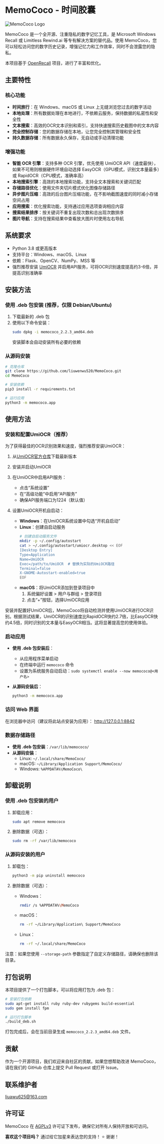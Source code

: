 # MemoCoco - 时间胶囊

![MemoCoco Logo](memococo/static/favicon144x144.png)

MemoCoco 是一个全开源、注重隐私的数字记忆工具，是 Microsoft Windows Recall 或 Limitless Rewind.ai 等专有解决方案的替代品。使用 MemoCoco，您可以轻松访问您的数字历史记录，增强记忆力和工作效率，同时不会泄露您的隐私。

本项目基于 [OpenRecall](https://github.com/openrecall/openrecall) 项目，进行了丰富和优化。

## 主要特性

### 核心功能

- **时间旅行**：在 Windows、macOS 或 Linux 上无缝浏览您过去的数字活动
- **本地处理**：所有数据处理在本地进行，不依赖云服务，保持数据的私密性和安全性
- **文本搜索**：高效的OCR文本识别和索引，支持快速搜索历史截图中的文本内容
- **完全控制存储**：您的数据存储在本地，让您完全控制其管理和安全性
- **持久数据存储**：所有数据永久保存，无自动或手动清理功能

### 增强功能

- **智能 OCR 引擎**：支持多种 OCR 引擎，优先使用 UmiOCR API（速度最快），如果不可用则根据硬件环境自动选择 EasyOCR（GPU模式，识别文本量最多）或 RapidOCR（CPU模式，准确率高）
- **本地搜索引擎**：高效的本地搜索功能，支持全文本搜索和关键词匹配
- **存储路径优化**：使用文件夹切片模式优化图像存储路径
- **异步图片压缩**：高效的后台图片压缩功能，在不影响截图速度的同时减小存储空间占用
- **应用搜索**：优化搜索功能，支持通过应用选项查询相应内容
- **搜索结果排序**：按关键词不重复出现次数和总出现次数排序
- **图片导航**：支持在搜索结果中查看放大图片时使用左右导航

## 系统要求

- Python 3.8 或更高版本
- 支持平台：Windows、macOS、Linux
- 依赖：Flask、OpenCV、NumPy、MSS 等
- 强烈推荐安装 [UmiOCR](https://github.com/hiroi-sora/Umi-OCR) 并启用API服务，可将OCR识别速度提高约3-6倍，并提高识别准确率

## 安装方法

### 使用 .deb 包安装 (推荐，仅限 Debian/Ubuntu)

1. 下载最新的 .deb 包
2. 使用以下命令安装：
   ```bash
   sudo dpkg -i memococo_2.2.3_amd64.deb
   ```
   安装脚本会自动安装所有必要的依赖

### 从源码安装

```bash
# 克隆仓库
git clone https://github.com/liuwenwu520/MemoCoco.git
cd MemoCoco

# 安装依赖
pip3 install -r requirements.txt

# 运行应用
python3 -m memococo.app
```

## 使用方法

### 安装和配置UmiOCR（推荐）

为了获得最佳的OCR识别效果和速度，强烈推荐安装UmiOCR：

1. 从[UmiOCR官方仓库](https://github.com/hiroi-sora/Umi-OCR/releases)下载最新版本
2. 安装并启动UmiOCR
3. 在UmiOCR中启用API服务：
   - 点击“系统设置”
   - 在“高级功能”中启用“API服务”
   - 确保API服务端口为1224（默认值）

4. 设置UmiOCR开机自启动：
   - **Windows**：在UmiOCR系统设置中勾选“开机自启动”
   - **Linux**：创建自启动服务
     ```bash
     # 创建自启动服务文件
     mkdir -p ~/.config/autostart
     cat > ~/.config/autostart/umiocr.desktop << EOF
     [Desktop Entry]
     Type=Application
     Name=UmiOCR
     Exec=/path/to/UmiOCR  # 替换为实际的UmiOCR路径
     Terminal=false
     X-GNOME-Autostart-enabled=true
     EOF
     ```
   - **macOS**：将UmiOCR添加到登录项目中
     1. 系统偏好设置 > 用户与群组 > 登录项目
     2. 点击“+”按钮，选择UmiOCR应用

安装并配置好UmiOCR后，MemoCoco将自动检测并使用UmiOCR进行OCR识别。根据测试结果，UmiOCR的识别速度比RapidOCR快约2.7倍，比EasyOCR快约4.5倍，同时识别的文本量与EasyOCR相当。这将显著提高您的使用体验。

### 启动应用

- **使用 .deb 包安装后**：
  - 从应用程序菜单启动
  - 在终端中运行 `memococo` 命令
  - 设置为系统服务自动启动：`sudo systemctl enable --now memococo@<用户名>`

- **从源码安装后**：
  ```bash
  python3 -m memococo.app
  ```

### 访问 Web 界面

在浏览器中访问（建议将此站点安装为应用）：
http://127.0.0.1:8842

### 数据存储路径

- **使用 .deb 包安装**：`/var/lib/memococo/`
- **从源码安装**：
  - Linux: `~/.local/share/MemoCoco/`
  - macOS: `~/Library/Application Support/MemoCoco/`
  - Windows: `%APPDATA%\MemoCoco\`

## 卸载说明

### 使用 .deb 包安装的用户

1. 卸载应用：
   ```bash
   sudo apt remove memococo
   ```

2. 删除数据（可选）：
   ```bash
   sudo rm -rf /var/lib/memococo
   ```

### 从源码安装的用户

1. 卸载包：
   ```bash
   python3 -m pip uninstall memococo
   ```

2. 删除数据（可选）：
   - Windows：
     ```bash
     rmdir /s %APPDATA%\MemoCoco
     ```
   - macOS：
     ```bash
     rm -rf ~/Library/Application\ Support/MemoCoco
     ```
   - Linux：
     ```bash
     rm -rf ~/.local/share/MemoCoco
     ```

注意：如果您使用 `--storage-path` 参数指定了自定义存储路径，请确保也删除该目录。

## 打包说明

本项目提供了一个打包脚本，可以将应用打包为 .deb 包：

```bash
# 安装打包依赖
sudo apt-get install ruby ruby-dev rubygems build-essential
sudo gem install fpm

# 运行打包脚本
./build_deb.sh
```

打包完成后，会在当前目录生成 `memococo_2.2.3_amd64.deb` 文件。

## 贡献

作为一个开源项目，我们欢迎来自社区的贡献。如果您想帮助改进 MemoCoco，请在我们的 GitHub 仓库上提交 Pull Request 或打开 Issue。

## 联系维护者

liuawu625@163.com

## 许可证

MemoCoco 在 [AGPLv3](https://opensource.org/licenses/AGPL-3.0) 许可证下发布，确保它对所有人保持开放和可访问。

**喜欢这个项目吗？** 通过给它加星来表达您的支持！ ⭐️ 谢谢！